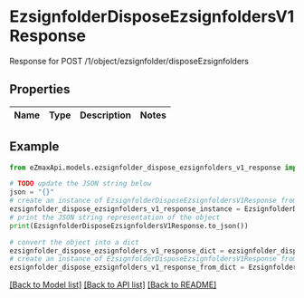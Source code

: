 # EzsignfolderDisposeEzsignfoldersV1Response

Response for POST /1/object/ezsignfolder/disposeEzsignfolders

## Properties

Name | Type | Description | Notes
------------ | ------------- | ------------- | -------------

## Example

```python
from eZmaxApi.models.ezsignfolder_dispose_ezsignfolders_v1_response import EzsignfolderDisposeEzsignfoldersV1Response

# TODO update the JSON string below
json = "{}"
# create an instance of EzsignfolderDisposeEzsignfoldersV1Response from a JSON string
ezsignfolder_dispose_ezsignfolders_v1_response_instance = EzsignfolderDisposeEzsignfoldersV1Response.from_json(json)
# print the JSON string representation of the object
print(EzsignfolderDisposeEzsignfoldersV1Response.to_json())

# convert the object into a dict
ezsignfolder_dispose_ezsignfolders_v1_response_dict = ezsignfolder_dispose_ezsignfolders_v1_response_instance.to_dict()
# create an instance of EzsignfolderDisposeEzsignfoldersV1Response from a dict
ezsignfolder_dispose_ezsignfolders_v1_response_from_dict = EzsignfolderDisposeEzsignfoldersV1Response.from_dict(ezsignfolder_dispose_ezsignfolders_v1_response_dict)
```
[[Back to Model list]](../README.md#documentation-for-models) [[Back to API list]](../README.md#documentation-for-api-endpoints) [[Back to README]](../README.md)


